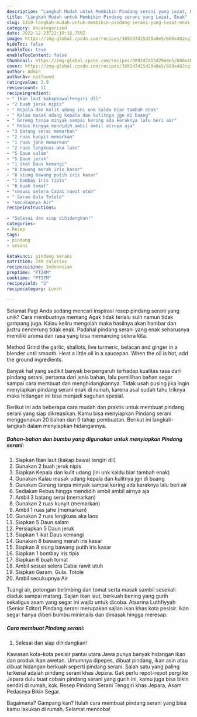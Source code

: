 ```yaml
---
description: "Langkah Mudah untuk Membikin Pindang serani yang Lezat, Enak"
title: "Langkah Mudah untuk Membikin Pindang serani yang Lezat, Enak"
slug: 1419-langkah-mudah-untuk-membikin-pindang-serani-yang-lezat-enak
category: Uncategorized
date: 2022-12-23T22:19:18.759Z
image: https://img-global.cpcdn.com/recipes/3892d7d15d29a8e5/680x482cq70/pindang-serani-foto-resep-utama.jpg
hideToc: false
enableToc: true
enableTocContent: false
thumbnail: https://img-global.cpcdn.com/recipes/3892d7d15d29a8e5/680x482cq70/pindang-serani-foto-resep-utama.jpg
cover: https://img-global.cpcdn.com/recipes/3892d7d15d29a8e5/680x482cq70/pindang-serani-foto-resep-utama.jpg
author: Admin
authorAv: notfound
ratingvalue: 3.9
reviewcount: 11
recipeingredient:
- " Ikan laut kakapbawaltengiri dll"
- "2 buah jeruk nipis"
- " Kepala dan kulit udang ini unk kaldu biar tambah enak"
- " Kalau masak udang kepala dan kulitnya jgn di buang"
- " Goreng tanpa minyak sampai kering ada keraknya lalu beri air"
- " Rebus hingga mendidih ambil ambil airnya aja"
- "3 batang serai memarkan"
- "2 ruas kunyit memarkan"
- "1 ruas jahe memarkan"
- "2 ruas lengkuas aka laos"
- "5 Daun salam"
- "5 Daun jeruk"
- "1 ikat Daus kemangi"
- "8 bawang merah iris kasar"
- "8 siung bawang putih iris kasar"
- "1 bombay iris tipis"
- "6 buah tomat"
- "sesuai selera Cabai rawit utuh"
- " Garam Gula Totole"
- "secukupnya Air"
recipeinstructions:

- "Selesai dan siap dihidangkan!"
categories:
- Resep
tags:
- pindang
- serani

katakunci: pindang serani 
nutrition: 240 calories
recipecuisine: Indonesian
preptime: "PT20M"
cooktime: "PT37M"
recipeyield: "2"
recipecategory: Lunch

---
```



Selamat Pagi Anda sedang mencari inspirasi resep pindang serani yang unik? Cara membuatnya memang Agak tidak terlalu sulit namun tidak gampang juga. Kalau keliru mengolah maka hasilnya akan hambar dan justru cenderung tidak enak. Padahal pindang serani yang enak seharusnya memiliki aroma dan rasa yang bisa memancing selera kita.


Method Grind the garlic, shallots, live turmeric, belacan and ginger in a blender until smooth. Heat a little oil in a saucepan. When the oil is hot, add the ground ingredients.

Banyak hal yang sedikit banyak berpengaruh terhadap kualitas rasa dari pindang serani, pertama dari jenis bahan, lalu pemilihan bahan segar sampai cara membuat dan menghidangkannya. Tidak usah pusing jika ingin menyiapkan pindang serani enak di rumah, karena asal sudah tahu triknya maka hidangan ini bisa menjadi suguhan spesial.


Berikut ini ada beberapa cara mudah dan praktis untuk membuat pindang serani yang siap dikreasikan. Kamu bisa menyiapkan Pindang serani menggunakan 20 bahan dan 0 tahap pembuatan. Berikut ini langkah-langkah dalam menyiapkan hidangannya.

<!--inarticleads1-->

##### Bahan-bahan dan bumbu yang digunakan untuk menyiapkan Pindang serani:

1. Siapkan  Ikan laut (kakap.bawal.tengiri dll)
1. Gunakan 2 buah jeruk nipis
1. Siapkan  Kepala dan kulit udang (ini unk kaldu biar tambah enak)
1. Gunakan  Kalau masak udang kepala dan kulitnya jgn di buang
1. Gunakan  Goreng tanpa minyak sampai kering ada keraknya lalu beri air
1. Sediakan  Rebus hingga mendidih ambil ambil airnya aja
1. Ambil 3 batang serai (memarkan)
1. Gunakan 2 ruas kunyit (memarkan)
1. Ambil 1 ruas jahe (memarkan)
1. Gunakan 2 ruas lengkuas aka laos
1. Siapkan 5 Daun salam
1. Persiapkan 5 Daun jeruk
1. Siapkan 1 ikat Daus kemangi
1. Gunakan 8 bawang merah iris kasar
1. Siapkan 8 siung bawang putih iris kasar
1. Siapkan 1 bombay iris tipis
1. Siapkan 6 buah tomat
1. Ambil sesuai selera Cabai rawit utuh
1. Siapkan  Garam. Gula. Totole
1. Ambil secukupnya Air


Tuangi air, potongan belimbing dan tomat serta masak sambil sesekali diaduk sampai matang. Sajian ikan laut, berkuah bening yang gurih sekaligus asam yang segar ini wajib untuk dicoba. Atsarina Luthfiyyah (Senior Editor) Pindang serani merupakan sajian ikan khas kota pesisir. Ikan segar hanya diberi bumbu minimalis dan dimasak hingga meresap. 

<!--inarticleads2-->

##### Cara membuat Pindang serani:


1. Selesai dan siap dihidangkan!

Kawasan kota-kota pesisir pantai utara Jawa punya banyak hidangan ikan dan produk ikan awetan. Umumnya dipepes, dibuat pindang, ikan asin atau dibuat hidangan berkuah seperti pindang serani. Salah satu yang paling terkenal adalah pindang serani khas Jepara. Gak perlu repot-repot pergi ke Jepara dulu buat cobain pindang serani yang gurih ini, kamu juga bisa bikin sendiri di rumah, kok. Resep Pindang Serani Tenggiri khas Jepara, Asam Pedasnya Bikin Segar. 

Bagaimana? Gampang kan? Itulah cara membuat pindang serani yang bisa kamu lakukan di rumah. Selamat mencoba!
